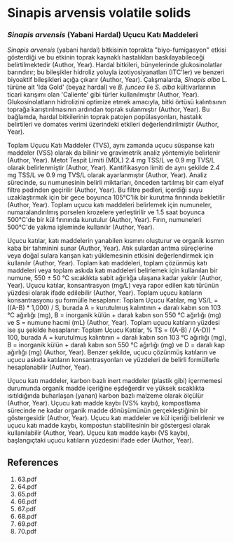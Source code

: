 # Sinapis arvensis volatile solids

### *Sinapis arvensis* (Yabani Hardal) Uçucu Katı Maddeleri

*Sinapis arvensis* (yabani hardal) bitkisinin toprakta "biyo-fumigasyon" etkisi gösterdiği ve bu etkinin toprak kaynaklı hastalıkları baskılayabileceği belirtilmektedir (Author, Year). Hardal bitkileri, bünyelerinde glukosinolatlar barındırır; bu bileşikler hidroliz yoluyla izotiyosiyanatları (ITC'ler) ve benzeri biyoaktif bileşikleri açığa çıkarır (Author, Year). Çalışmalarda, *Sinapis alba* L. türüne ait 'Ida Gold' (beyaz hardal) ve *B. juncea* ile *S. alba* kültivarlarının ticari karışımı olan 'Caliente' gibi türler kullanılmıştır (Author, Year). Glukosinolatların hidrolizini optimize etmek amacıyla, bitki örtüsü kalıntısının toprağa karıştırılmasının ardından toprak sulanmıştır (Author, Year). Bu bağlamda, hardal bitkilerinin toprak patojen popülasyonları, hastalık belirtileri ve domates verimi üzerindeki etkileri değerlendirilmiştir (Author, Year).

Toplam Uçucu Katı Maddeler (TVS), aynı zamanda uçucu süspanse katı maddeler (VSS) olarak da bilinir ve gravimetrik analiz yöntemiyle belirlenir (Author, Year). Metot Tespit Limiti (MDL) 2.4 mg TSS/L ve 0.9 mg TVS/L olarak belirlenmiştir (Author, Year). Kantifikasyon limiti de aynı şekilde 2.4 mg TSS/L ve 0.9 mg TVS/L olarak ayarlanmıştır (Author, Year). Analiz sürecinde, su numunesinin belirli miktarları, önceden tartılmış bir cam elyaf filtre pedinden geçirilir (Author, Year). Bu filtre pedleri, içerdiği suyu uzaklaştırmak için bir gece boyunca 105°C'lik bir kurutma fırınında bekletilir (Author, Year). Toplam uçucu katı maddeleri belirlemek için numuneler, numaralandırılmış porselen krozelere yerleştirilir ve 1.5 saat boyunca 500°C'de bir kül fırınında kurutulur (Author, Year). Fırın, numuneleri 500°C'de yakma işleminde kullanılır (Author, Year).

Uçucu katılar, katı maddelerin yanabilen kısmını oluşturur ve organik kısmın kaba bir tahminini sunar (Author, Year). Atık sulardan arıtma süreçlerine veya doğal sulara karışan katı yüklemesinin etkisini değerlendirmek için kullanılır (Author, Year). Toplam katı maddeleri, toplam çözünmüş katı maddeleri veya toplam askıda katı maddeleri belirlemek için kullanılan bir numune, 550 ± 50 °C sıcaklıkta sabit ağırlığa ulaşana kadar yakılır (Author, Year). Uçucu katılar, konsantrasyon (mg/L) veya rapor edilen katı türünün yüzdesi olarak ifade edilebilir (Author, Year). Toplam uçucu katıların konsantrasyonu şu formülle hesaplanır: Toplam Uçucu Katılar, mg VS/L = ((A-B) * 1,000) / S, burada A = kurutulmuş kalıntının + daralı kabın son 103 °C ağırlığı (mg), B = inorganik külün + daralı kabın son 550 °C ağırlığı (mg) ve S = numune hacmi (mL) (Author, Year). Toplam uçucu katıların yüzdesi ise şu şekilde hesaplanır: Toplam Uçucu Katılar, % TS = ((A-B) / (A-D)) * 100, burada A = kurutulmuş kalıntının + daralı kabın son 103 °C ağırlığı (mg), B = inorganik külün + daralı kabın son 550 °C ağırlığı (mg) ve D = daralı kap ağırlığı (mg) (Author, Year). Benzer şekilde, uçucu çözünmüş katıların ve uçucu askıda katıların konsantrasyonları ve yüzdeleri de belirli formüllerle hesaplanabilir (Author, Year).

Uçucu katı maddeler, karbon bazlı inert maddeler (plastik gibi) içermemesi durumunda organik madde içeriğine eşdeğerdir ve yüksek sıcaklıkta ısıtıldığında buharlaşan (yanan) karbon bazlı malzeme olarak ölçülür (Author, Year). Uçucu katı madde kaybı (VS% kaybı), kompostlama sürecinde ne kadar organik madde dönüşümünün gerçekleştiğinin bir göstergesidir (Author, Year). Uçucu katı maddeler ve kül içeriği belirlenir ve uçucu katı madde kaybı, kompostun stabilitesinin bir göstergesi olarak kullanılabilir (Author, Year). Uçucu katı madde kaybı (VS kaybı), başlangıçtaki uçucu katıların yüzdesini ifade eder (Author, Year).


## References

1. 63.pdf
2. 64.pdf
3. 65.pdf
4. 66.pdf
5. 67.pdf
6. 68.pdf
7. 69.pdf
8. 70.pdf
